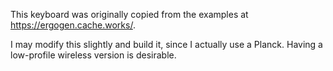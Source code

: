 This keyboard was originally copied from the examples at https://ergogen.cache.works/.

I may modify this slightly and build it, since I actually use a Planck.  Having a low-profile wireless version is desirable.